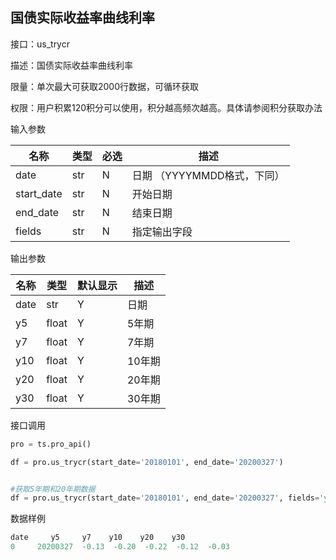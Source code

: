 ## 国债实际收益率曲线利率

接口：us_trycr

描述：国债实际收益率曲线利率

限量：单次最大可获取2000行数据，可循环获取

权限：用户积累120积分可以使用，积分越高频次越高。具体请参阅积分获取办法 

输入参数

| 名称 | 类型 | 必选 | 描述 |
| --- | --- | --- | --- |
| date | str | N | 日期 （YYYYMMDD格式，下同） |
| start_date | str | N | 开始日期 |
| end_date | str | N | 结束日期 |
| fields | str | N | 指定输出字段 |

输出参数

| 名称 | 类型 | 默认显示 | 描述 |
| --- | --- | --- | --- |
| date | str | Y | 日期 |
| y5 | float | Y | 5年期 |
| y7 | float | Y | 7年期 |
| y10 | float | Y | 10年期 |
| y20 | float | Y | 20年期 |
| y30 | float | Y | 30年期 |

接口调用

```python
pro = ts.pro_api()

df = pro.us_trycr(start_date='20180101', end_date='20200327')


#获取5年期和20年期数据
df = pro.us_trycr(start_date='20180101', end_date='20200327', fields='y5,y20')
```

数据样例

```python
date     y5     y7    y10    y20    y30
0     20200327  -0.13  -0.20  -0.22  -0.12  -0.03
```